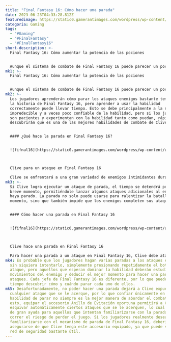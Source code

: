 ```yaml
---
title: "Final Fantasy 16: Cómo hacer una parada"
date: 2023-06-23T04:33:28.812Z
featuredimage: https://static0.gamerantimages.com/wordpress/wp-content/uploads/2023/06/ff10.jpg?q=50&fit=contain&w=1140&h=&dpr=1.5
categoria: Gaming
tags:
  - "#Gaming"
  - "#FinalFantasy"
  - "#FinalFantasy16"
short-description: >-
  Final Fantasy 16: Cómo aumentar la potencia de las pociones


  Aunque el sistema de combate de Final Fantasy 16 puede parecer un poco simple a primera vista, puede ser bastante difícil de dominar debido a cómo el juego explica ciertas cosas. Mientras se juega a través de las primeras misiones del juego, se darán a los jugadores algunos consejos bastante útiles sobre cómo aprovechar al máximo las habilidades de Clive, pero debido a que hay tanto que recordar, ciertas cosas son fáciles de olvidar.
mk1: >-
  Final Fantasy 16: Cómo aumentar la potencia de las pociones


  Aunque el sistema de combate de Final Fantasy 16 puede parecer un poco simple a primera vista, puede ser bastante difícil de dominar debido a cómo el juego explica ciertas cosas. Mientras se juega a través de las primeras misiones del juego, se darán a los jugadores algunos consejos bastante útiles sobre cómo aprovechar al máximo las habilidades de Clive, pero debido a que hay tanto que recordar, ciertas cosas son fáciles de olvidar.
mk2: >-
  Los jugadores aprenderán cómo parar los ataques enemigos bastante temprano en
  la historia de Final Fantasy 16, pero aprender a usar la habilidad
  correctamente puede llevar tiempo. Esto se debe principalmente a la naturaleza
  impredecible y a veces poco confiable de la habilidad, pero si los jugadores
  son pacientes y experimentan con la habilidad tanto como puedan, rápidamente
  descubrirán que es una de las mejores habilidades de combate de Clive.


  #### ¿Qué hace la parada en Final Fantasy 16?


  ![fifnal16](https://static0.gamerantimages.com/wordpress/wp-content/uploads/2023/06/ff1-12.jpg?q=50&fit=crop&w=1500&dpr=1.5 "fifnal16")



  Clive para un ataque en Final Fantasy 16

  Clive se enfrentará a una gran variedad de enemigos intimidantes durante su viaje en Final Fantasy 16, y aunque algunos enemigos parecen más peligrosos que otros, generalmente hay algunas formas de reducirles la guardia. En la mayoría de los casos, confiar en el botón de ataque (Cuadrado) suele ser la mejor opción, pero aquellos que esperan aprovechar al máximo ciertos ataques enemigos deben intentar hacer una parada.
mk3: >-
  Si Clive logra ejecutar un ataque de parada, el tiempo se detendrá por un
  breve momento, permitiéndole lanzar algunos ataques adicionales al enemigo que
  haya parado. La parada no solo puede usarse para ralentizar la batalla por un
  momento, sino que también impide que los enemigos completen sus ataques.


  #### Cómo hacer una parada en Final Fantasy 16


  ![fifnal16](https://static0.gamerantimages.com/wordpress/wp-content/uploads/2023/06/p1-1.jpg?q=50&fit=crop&w=1500&dpr=1.5 "fifnal16")



  Clive hace una parada en Final Fantasy 16

  Para hacer una parada a un ataque en Final Fantasy 16, Clive debe atacar a un enemigo al mismo tiempo que este lo ataca a él. Si ambos ataques colisionan aproximadamente al mismo tiempo, la parada será exitosa y el enemigo quedará indefenso por un breve momento.
mk4: Es probable que los jugadores hagan varias paradas a los ataques enemigos
  sin siquiera intentarlo, simplemente presionando repetidamente el botón de
  ataque, pero aquellos que esperan dominar la habilidad deberán estudiar los
  movimientos del enemigo y deducir el mejor momento para hacer una parada a sus
  ataques. Cada jefe de Final Fantasy 16 es diferente, por lo que puede llevar
  tiempo descubrir cómo y cuándo parar cada uno de ellos.
mk5: Desafortunadamente, no poder hacer una parada dejará a Clive expuesto a
  cualquier ataque que se le acerque, por lo que confiar únicamente en la
  habilidad de parar no siempre es la mejor manera de abordar el combate. Dicho
  esto, equipar el accesorio Anillo de Evitación oportuna permitirá a Clive
  esquivar automáticamente ciertos ataques que se le acerquen, lo cual puede ser
  de gran ayuda para aquellos que intentan familiarizarse con la parada sin
  correr el riesgo de perder el juego. Si los jugadores realmente desean
  familiarizarse con el mecanismo de parada de Final Fantasy 16, deberían
  asegurarse de que Clive tenga este accesorio equipado, ya que puede ser una
  red de seguridad bastante útil.
---
```

